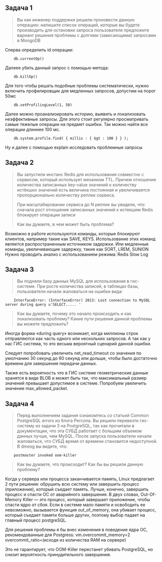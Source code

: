 ## Задача 1
>Вы как инженер поддержки решили произвести данную операцию:
>    напишите список операций, которые вы будете производить для остановки запроса пользователя
>    предложите вариант решения проблемы с долгими (зависающими) запросами в MongoDB

Сперва определить id операции:

		db.currentOp()

Далеее убить данный запрос с помощью метода:

		db.killOp()

Для того чтобы решать подобные проблемы систематически, нужно
включить профилировщик для медленных запросов, допустим на порог 50мс

		db.setProfilingLevel(1, 50)

Далее можно проанализировать историю, выявить и локализовать неэффективные запросы. 
Для этого стоит регулярно просматривать самые тяжелые операции на предмет ошибки.
Так можно найти все операции длиннее 100 мс.

		db.system.profile.find( { millis : { $gt : 100 } } );

Ну и далее с помощью explain исследовать проблемные запросы



## Задача 2

>Вы запустили инстанс Redis для использования совместно с сервисом, который использует механизм TTL. 
>Причем отношение количества записанных key-value значений к количеству истёкших значений есть величина постоянная и 
>увеличивается пропорционально количеству реплик сервиса.
>
>При масштабировании сервиса до N реплик вы увидели, что:
>    сначала рост отношения записанных значений к истекшим
>    Redis блокирует операции записи
>
>Как вы думаете, в чем может быть проблема?


Возможно в работе используются команды, которые блокируют клиентов, например такие как SAVE, KEYS.
Использование этих команд является распространенным источником задержки.
Или медленные команды, увеличивающие задержку, такие как SORT, LREM, SUNION
Нужно проводить анализ с использованием режима: Redis Slow Log


## Задача 3

>Вы подняли базу данных MySQL для использования в гис-системе. При росте количества записей, в таблицах базы, пользователи начали жаловаться на ошибки вида:
		
		InterfaceError: (InterfaceError) 2013: Lost connection to MySQL server during query u'SELECT..... '

>Как вы думаете, почему это начало происходить и как локализовать проблему?
>Какие пути решения данной проблемы вы можете предложить?

Иногда форма «during query» возникает, когда миллионы строк отправляются как часть одного или нескольких запросов.
А так как у нас ГИС система, то это весьма вероятный сценарий данной ошибки.

Следует попробовать увеличить net_read_timeout со значения по умолчанию 30 секунд до 60 секунд или дольше, 
чтобы было достаточно времени для завершения передачи данных.

Также есть вероятность что в ГИС системе геометрические данные хранятся в виде BLOB и может быть так, 
что максимальный размер значений превышает допустимое в системе. 
Попробуем увеличить значение max_allowed_packet.


## Задача 4

>Перед выполнением задания ознакомтесь со статьей Common PostgreSQL errors из блога Percona.
>Вы решили перевезти гис-систему из задачи 3 на PostgreSQL, так как прочитали в документации, что эта СУБД работает с большим объемом данных лучше, чем MySQL.
>После запуска пользователи начали жаловаться, что СУБД время от времени становится недоступной. В dmesg вы видите, что:

		postmaster invoked oom-killer

>Как вы думаете, что происходит?
>Как бы вы решили данную проблему?

Когда у сервера или процесса заканчивается память, Linux предлагает 2 пути решения: 
обрушить всю систему или завершить процесс (приложение), который съедает память. 
Лучше, конечно, завершить процесс и спасти ОС от аварийного завершения. 
В двух словах, Out-Of-Memory Killer — это процесс, который завершает приложение, чтобы спасти ядро от сбоя.
Если в системе мало памяти и освободить ее невозможно, вызывается функция out_of_memory, она убивает процесс,
который съедает памяти больше других, поэтому выбор падает на главный процесс postgreSQL.

Для решения проблемы я бы внес изменения в поведение ядра ОС, рекомендованные для Postgress:
vm.overcommit_memory=2
overcommit_ratio=(исходя из количества RAM на сервере)

Это не гарантирует, что OOM-Killer перестанет убивать PostgreSQL, но снизит вероятность принудительного завершения.
